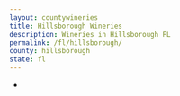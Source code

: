```yaml
---
layout: countywineries
title: Hillsborough Wineries
description: Wineries in Hillsborough FL
permalink: /fl/hillsborough/
county: hillsborough
state: fl
---
```

-
